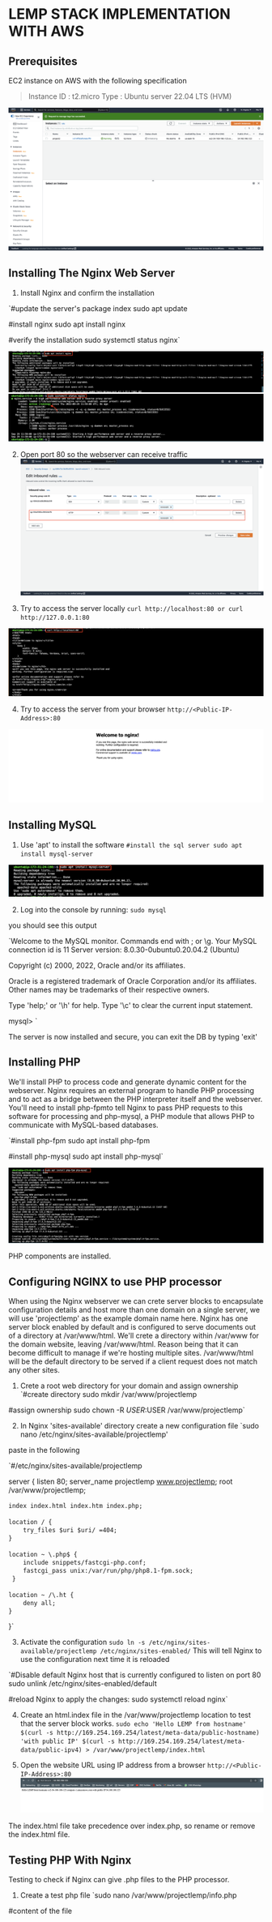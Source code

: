 # LEMP STACK IMPLEMENTATION WITH AWS

## Prerequisites
EC2 instance on AWS with the  following specification
> Instance ID : t2.micro
  Type : Ubuntu server 22.04 LTS (HVM)

![EC2 Creation](img/lemp1.png)

## Installing The Nginx Web Server
1. Install Nginx and confirm the installation

`#update the server's package index
sudo apt update

#install nginx
sudo apt install nginx

#verify the installation
sudo systemctl status nginx`

![nginx installation](img/lemp2.png)
![nginx installation](img/lemp3.png)

2. Open port 80 so the webserver can receive traffic
![open port 80](img/lemp4.png)

3. Try to access the server locally 
`curl http://localhost:80
or
curl http://127.0.0.1:80`

![accessing the server locally](img/lemp5.png)

4. Try to access the server from your browser
`http://<Public-IP-Address>:80`

![accessing the server from the browser](img/lemp6.png)

## Installing MySQL
1. Use 'apt' to install the software
`#install the sql server
sudo apt install mysql-server`

![install mysql server](img/lemp7.png)

2. Log into the console by running:
`sudo mysql`

you should see this output

`Welcome to the MySQL monitor.  Commands end with ; or \g.
Your MySQL connection id is 11
Server version: 8.0.30-0ubuntu0.20.04.2 (Ubuntu)

Copyright (c) 2000, 2022, Oracle and/or its affiliates.

Oracle is a registered trademark of Oracle Corporation and/or its
affiliates. Other names may be trademarks of their respective
owners.

Type 'help;' or '\h' for help. Type '\c' to clear the current input statement.

mysql> `

The server is now installed and secure, you can exit the DB by typing  'exit'

## Installing PHP
We'll install PHP to process code and generate dynamic content for the webserver.
Nginx requires an external program to handle PHP processing and to act as a bridge between the PHP interpreter itself and the webserver.
You'll need to install php-fpmto tell Nginx to pass PHP requests to this software for processing and php-mysql, a PHP module that allows PHP to communicate with MySQL-based databases.

`#install php-fpm
sudo apt install php-fpm

#install php-mysql
sudo apt install php-mysql`

![install PHP components](img/lemp8.png)

PHP components are installed.

## Configuring NGINX to use PHP processor
When using the Nginx webserver we can crete server blocks to encapsulate configuration details and host more than one domain on a single server, we will use 'projectlemp' as the example domain name here.
Nginx has one server block enabled by default and is configured to serve documents out of a directory at /var/www/html. We'll crete a directory within /var/www for the domain website, leaving /var/www/html. Reason being that it can become difficult to manage if we're hosting multiple sites. /var/www/html will be the default directory to be served if a client request  does not match any other sites.

1. Crete a root web directory for your domain and assign ownership
`#create directory
sudo mkdir /var/www/projectlemp

#assign ownership
sudo chown -R $USER:$USER /var/www/projectlemp`

2. In Nginx 'sites-available' directory create a new configuration file
`sudo nano /etc/nginx/sites-available/projectlemp'

paste in the following 

`#/etc/nginx/sites-available/projectlemp

server {
    listen 80;
    server_name projectlemp www.projectlemp;
    root /var/www/projectlemp;

    index index.html index.htm index.php;

    location / {
        try_files $uri $uri/ =404;
    }

    location ~ \.php$ {
        include snippets/fastcgi-php.conf;
        fastcgi_pass unix:/var/run/php/php8.1-fpm.sock;
     }

    location ~ /\.ht {
        deny all;
    }

}`

3. Activate the configuration
`sudo ln -s /etc/nginx/sites-available/projectlemp /etc/nginx/sites-enabled/`
This will tell Nginx to use the configuration next time it is reloaded

`#Disable default Nginx host that is currently configured to listen on port 80
sudo unlink /etc/nginx/sites-enabled/default

#reload Nginx to apply the changes:
sudo systemctl reload nginx`

4. Create an html.index file in the /var/www/projectlemp location to test that the server block works.
`sudo echo 'Hello LEMP from hostname' $(curl -s http://169.254.169.254/latest/meta-data/public-hostname) 'with public IP' $(curl -s http://169.254.169.254/latest/meta-data/public-ipv4) > /var/www/projectlemp/index.html`

5. Open the website URL using IP address from a browser
`http://<Public-IP-Address>:80`
![http://<Public-IP-Address>:80](img/lemp9.png)

The index.html file take precedence over index.php, so rename or remove the index.html file.

## Testing PHP With Nginx
Testing to check if Nginx can give .php files to the PHP processor.

1. Create a test php file
`sudo nano /var/www/projectlemp/info.php

#content of the file
<?php
phpinfo();

#access the page in your web browser
http://`server_domain_or_IP`/info.php

